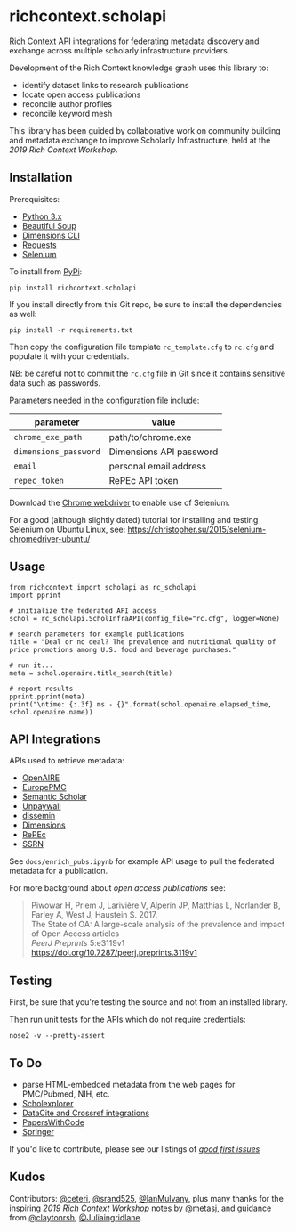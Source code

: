 # richcontext.scholapi

[Rich Context](https://coleridgeinitiative.org/richcontext)
API integrations for federating metadata discovery and exchange across
multiple scholarly infrastructure providers.

Development of the Rich Context knowledge graph uses this library to:

  * identify dataset links to research publications
  * locate open access publications
  * reconcile author profiles
  * reconcile keyword mesh

This library has been guided by collaborative work on community
building and metadata exchange to improve Scholarly Infrastructure,
held at the *2019 Rich Context Workshop*.


## Installation

Prerequisites:

- [Python 3.x](https://www.python.org/downloads/)
- [Beautiful Soup](https://www.crummy.com/software/BeautifulSoup/bs4/doc/)
- [Dimensions CLI](https://github.com/digital-science/dimcli)
- [Requests](https://2.python-requests.org/en/master/)
- [Selenium](https://github.com/SeleniumHQ/selenium/)

To install from [PyPi](https://pypi.python.org/pypi/richcontext.scholapi):

```
pip install richcontext.scholapi
```

If you install directly from this Git repo, be sure to install the 
dependencies as well:

```
pip install -r requirements.txt
```

Then copy the configuration file template `rc_template.cfg` to `rc.cfg`
and populate it with your credentials.

NB: be careful not to commit the `rc.cfg` file in Git since it
contains sensitive data such as passwords.

Parameters needed in the configuration file include:

| parameter | value | 
| --- | --- |
| `chrome_exe_path` | path/to/chrome.exe |
| `dimensions_password` | Dimensions API password |
| `email` | personal email address |
| `repec_token` | RePEc API token |

Download the [Chrome webdriver](https://chromedriver.chromium.org/downloads) 
to enable use of Selenium.

For a good (although slightly dated) tutorial for installing and
testing Selenium on Ubuntu Linux, see:
<https://christopher.su/2015/selenium-chromedriver-ubuntu/>


## Usage

```
from richcontext import scholapi as rc_scholapi
import pprint

# initialize the federated API access
schol = rc_scholapi.ScholInfraAPI(config_file="rc.cfg", logger=None)

# search parameters for example publications
title = "Deal or no deal? The prevalence and nutritional quality of price promotions among U.S. food and beverage purchases."

# run it...
meta = schol.openaire.title_search(title)

# report results
pprint.pprint(meta)
print("\ntime: {:.3f} ms - {}".format(schol.openaire.elapsed_time, schol.openaire.name))
```


## API Integrations

APIs used to retrieve metadata:

  * [OpenAIRE](https://develop.openaire.eu/)
  * [EuropePMC](https://europepmc.org/RestfulWebService)
  * [Semantic Scholar](http://api.semanticscholar.org/)
  * [Unpaywall](https://unpaywall.org/products/api)
  * [dissemin](https://dissemin.readthedocs.io/en/latest/api.html)
  * [Dimensions](https://docs.dimensions.ai/dsl/api.html)
  * [RePEc](https://ideas.repec.org/api.html)
  * [SSRN](https://www.ssrn.com/)

See `docs/enrich_pubs.ipynb` for example API usage to pull the
federated metadata for a publication.

For more background about *open access publications* see:

> Piwowar H, Priem J, Larivière V, Alperin JP, Matthias L, Norlander B, Farley A, West J, Haustein S. 2017.  
The State of OA: A large-scale analysis of the prevalence and impact of Open Access articles  
*PeerJ Preprints* 5:e3119v1  
<https://doi.org/10.7287/peerj.preprints.3119v1>


## Testing

First, be sure that you're testing the source and not from an
installed library.

Then run unit tests for the APIs which do not require credentials:

```
nose2 -v --pretty-assert
```


## To Do

 * parse HTML-embedded metadata from the web pages for PMC/Pubmed, NIH, etc.
 * [Scholexplorer](http://scholexplorer.openaire.eu/#/)
 * [DataCite and Crossref integrations](https://github.com/NYU-CI/RCApi/issues/8)
 * [PapersWithCode](https://paperswithcode.com/?ref=semscholar)
 * [Springer](https://github.com/srand525/search_springer/blob/master/SpringerFetch.py)

If you'd like to contribute, please see our listings of
[*good first issues*](https://github.com/NYU-CI/RCApi/labels/good%20first%20issue)


## Kudos

Contributors:
[@ceteri](https://github.com/ceteri), 
[@srand525](https://github.com/srand525), 
[@IanMulvany](https://github.com/IanMulvany),
plus many thanks for the inspiring *2019 Rich Context Workshop* notes by 
[@metasj](https://github.com/metasj),
and guidance from
[@claytonrsh](https://github.com/claytonrsh),
[@Juliaingridlane](https://github.com/Juliaingridlane).

